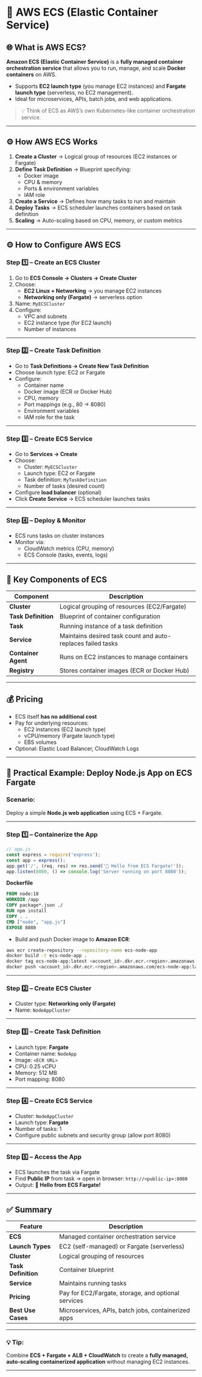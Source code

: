 # 🐳 AWS ECS (Elastic Container Service)

## 🌐 What is AWS ECS?
**Amazon ECS (Elastic Container Service)** is a **fully managed container orchestration service** that allows you to run, manage, and scale **Docker containers** on AWS.  

- Supports **EC2 launch type** (you manage EC2 instances) and **Fargate launch type** (serverless, no EC2 management).  
- Ideal for microservices, APIs, batch jobs, and web applications.

> 💡 Think of ECS as AWS’s own Kubernetes-like container orchestration service.

---

## ⚙️ How AWS ECS Works
1. **Create a Cluster** → Logical group of resources (EC2 instances or Fargate)  
2. **Define Task Definition** → Blueprint specifying:
   - Docker image
   - CPU & memory
   - Ports & environment variables
   - IAM role
3. **Create a Service** → Defines how many tasks to run and maintain  
4. **Deploy Tasks** → ECS scheduler launches containers based on task definition  
5. **Scaling** → Auto-scaling based on CPU, memory, or custom metrics  

---

## ⚙️ How to Configure AWS ECS

### Step 1️⃣ – Create an ECS Cluster
1. Go to **ECS Console → Clusters → Create Cluster**  
2. Choose:
   - **EC2 Linux + Networking** → you manage EC2 instances  
   - **Networking only (Fargate)** → serverless option  
3. Name: `MyECSCluster`  
4. Configure:
   - VPC and subnets  
   - EC2 instance type (for EC2 launch)  
   - Number of instances  

---

### Step 2️⃣ – Create Task Definition
- Go to **Task Definitions → Create New Task Definition**  
- Choose launch type: EC2 or Fargate  
- Configure:
  - Container name  
  - Docker image (ECR or Docker Hub)  
  - CPU, memory  
  - Port mappings (e.g., 80 → 8080)  
  - Environment variables  
  - IAM role for the task  

---

### Step 3️⃣ – Create ECS Service
- Go to **Services → Create**  
- Choose:
  - Cluster: `MyECSCluster`  
  - Launch type: EC2 or Fargate  
  - Task definition: `MyTaskDefinition`  
  - Number of tasks (desired count)  
- Configure **load balancer** (optional)  
- Click **Create Service** → ECS scheduler launches tasks

---

### Step 4️⃣ – Deploy & Monitor
- ECS runs tasks on cluster instances  
- Monitor via:
  - CloudWatch metrics (CPU, memory)  
  - ECS Console (tasks, events, logs)  

---

## 🧩 Key Components of ECS

| Component | Description |
|-----------|-------------|
| **Cluster** | Logical grouping of resources (EC2/Fargate) |
| **Task Definition** | Blueprint of container configuration |
| **Task** | Running instance of a task definition |
| **Service** | Maintains desired task count and auto-replaces failed tasks |
| **Container Agent** | Runs on EC2 instances to manage containers |
| **Registry** | Stores container images (ECR or Docker Hub) |

---

## 💰 Pricing
- ECS itself **has no additional cost**  
- Pay for underlying resources:
  - EC2 instances (EC2 launch type)  
  - vCPU/memory (Fargate launch type)  
  - EBS volumes  
- Optional: Elastic Load Balancer, CloudWatch Logs

---

## 🧠 Practical Example: Deploy Node.js App on ECS Fargate

### Scenario:
Deploy a simple **Node.js web application** using ECS + Fargate.

---

### Step 1️⃣ – Containerize the App
```javascript
// app.js
const express = require('express');
const app = express();
app.get('/', (req, res) => res.send('🐳 Hello from ECS Fargate!'));
app.listen(8080, () => console.log('Server running on port 8080'));
````

**Dockerfile**

```dockerfile
FROM node:18
WORKDIR /app
COPY package*.json ./
RUN npm install
COPY . .
CMD ["node", "app.js"]
EXPOSE 8080
```

* Build and push Docker image to **Amazon ECR**:

```bash
aws ecr create-repository --repository-name ecs-node-app
docker build -t ecs-node-app .
docker tag ecs-node-app:latest <account_id>.dkr.ecr.<region>.amazonaws.com/ecs-node-app:latest
docker push <account_id>.dkr.ecr.<region>.amazonaws.com/ecs-node-app:latest
```

---

### Step 2️⃣ – Create ECS Cluster

* Cluster type: **Networking only (Fargate)**
* Name: `NodeAppCluster`

---

### Step 3️⃣ – Create Task Definition

* Launch type: **Fargate**
* Container name: `NodeApp`
* Image: `<ECR URL>`
* CPU: 0.25 vCPU
* Memory: 512 MB
* Port mapping: 8080

---

### Step 4️⃣ – Create ECS Service

* Cluster: `NodeAppCluster`
* Launch type: **Fargate**
* Number of tasks: 1
* Configure public subnets and security group (allow port 8080)

---

### Step 5️⃣ – Access the App

* ECS launches the task via Fargate
* Find **Public IP** from task → open in browser:
  `http://<public-ip>:8080`
* Output: **🐳 Hello from ECS Fargate!**

---

## ✅ Summary

| Feature             | Description                                         |
| ------------------- | --------------------------------------------------- |
| **ECS**             | Managed container orchestration service             |
| **Launch Types**    | EC2 (self-managed) or Fargate (serverless)          |
| **Cluster**         | Logical grouping of resources                       |
| **Task Definition** | Container blueprint                                 |
| **Service**         | Maintains running tasks                             |
| **Pricing**         | Pay for EC2/Fargate, storage, and optional services |
| **Best Use Cases**  | Microservices, APIs, batch jobs, containerized apps |

---

### 💡 Tip:

Combine **ECS + Fargate + ALB + CloudWatch** to create a **fully managed, auto-scaling containerized application** without managing EC2 instances.

---
